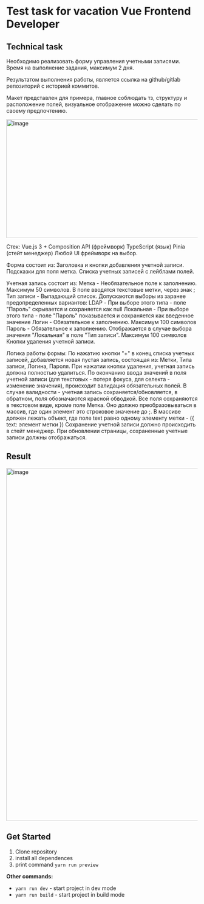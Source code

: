 # Test task for vacation Vue Frontend Developer

## Technical task

Необходимо реализовать форму управления учетными записями.
Время на выполнение задания, максимум 2 дня.

Результатом выполнения работы, является ссылка на github/gitlab репозиторий с историей коммитов.

Макет представлен для примера, главное соблюдать тз, структуру и расположение полей, визуальное отображение можно сделать по своему предпочтению.

<img width="609" height="312" alt="image" src="https://github.com/user-attachments/assets/77bbc7ed-12ee-4edf-a8c8-e30f0bcc789a" />

Стек:
Vue.js 3 + Composition API (фреймворк)
TypeScript (язык)
Pinia (стейт менеджер)
Любой UI фреймворк на выбор.

Форма состоит из:
Заголовка и кнопки добавления учетной записи.
Подсказки для поля метка.
Списка учетных записей с лейблами полей.

Учетная запись состоит из:
Метка - Необязательное поле к заполнению. Максимум 50 символов. В поле вводятся текстовые метки, через знак ;
Тип записи - Выпадающий список. Допускаются выборы из заранее предопределенных вариантов:
LDAP - При выборе этого типа - поле "Пароль" скрывается и сохраняется как null
Локальная - При выборе этого типа - поле "Пароль" показывается и сохраняется как введенное значение
Логин - Обязательное к заполнению. Максимум 100 символов
Пароль - Обязательное к заполнению. Отображается в случае выбора значения "Локальная" в поле "Тип записи". Максимум 100 символов
Кнопки удаления учетной записи.

Логика работы формы:
По нажатию кнопки "+" в конец списка учетных записей, добавляется новая пустая запись, состоящая из: Метки, Типа записи, Логина, Пароля.
При нажатии кнопки удаления, учетная запись должна полностью удалиться.
По окончанию ввода значений в поля учетной записи (для текстовых - потеря фокуса, для селекта - изменение значения), происходит валидация обязательных полей. В случае валидности - учетная запись сохраняется/обновляется, в обратном, поля обозначаются красной обводкой.
Все поля сохраняются в текстовом виде, кроме поле Метка. Оно должно преобразовываться в массив, где один элемент это строковое значение до ;. В массиве должен лежать объект, где поле text равно одному элементу метки - ({ text: элемент метки })
Сохранение учетной записи должно происходить в стейт менеджер. При обновлении страницы, сохраненные учетные записи должны отображаться.


## Result

<img width="1879" height="927" alt="image" src="https://github.com/user-attachments/assets/8a9d6be4-f6cc-48c5-af30-1bb6ac6b83a3" />

## Get Started

1) Clone repository
2) install all dependences
3) print command ```yarn run preview```

<strong>Other commands:</strong>
* ```yarn run dev``` - start project in dev mode
* ```yarn run build``` - start project in build mode
